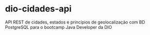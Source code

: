 # dio-cidades-api
API REST de cidades, estados e princípios de geolocalização com BD PostgreSQL para o bootcamp Java Developer da DIO

